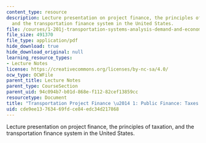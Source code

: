 ```yaml
---
content_type: resource
description: Lecture presentation on project finance, the principles of taxation,
  and the transportation finance system in the United States.
file: /courses/1-201j-transportation-systems-analysis-demand-and-economics-fall-2008/cde9ee13763469fdce84edc34d217868_MIT1_201JF08_lec19.pdf
file_size: 491370
file_type: application/pdf
hide_download: true
hide_download_original: null
learning_resource_types:
- Lecture Notes
license: https://creativecommons.org/licenses/by-nc-sa/4.0/
ocw_type: OCWFile
parent_title: Lecture Notes
parent_type: CourseSection
parent_uid: 94c094b7-b01d-868e-f112-82cef13859cc
resourcetype: Document
title: "Transportation Project Finance \u2014 1: Public Finance: Taxes and Bonds"
uid: cde9ee13-7634-69fd-ce84-edc34d217868
---
```

Lecture presentation on project finance, the principles of taxation, and the transportation finance system in the United States.